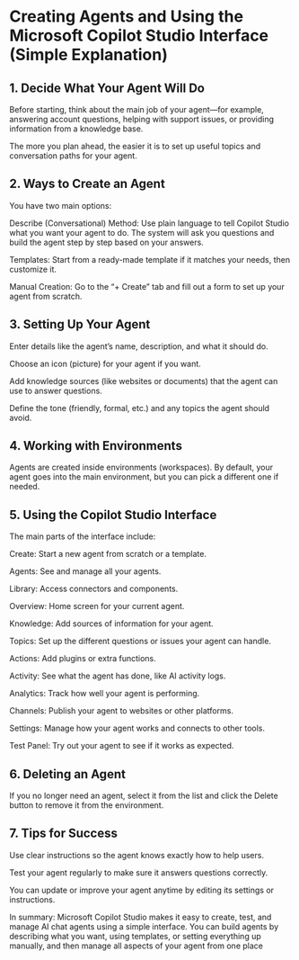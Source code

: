 # Creating Agents and Using the Microsoft Copilot Studio Interface (Simple Explanation)
## 1. Decide What Your Agent Will Do
Before starting, think about the main job of your agent—for example, answering account questions, helping with support issues, or providing information from a knowledge base.

The more you plan ahead, the easier it is to set up useful topics and conversation paths for your agent.

## 2. Ways to Create an Agent
You have two main options:

Describe (Conversational) Method: Use plain language to tell Copilot Studio what you want your agent to do. The system will ask you questions and build the agent step by step based on your answers.

Templates: Start from a ready-made template if it matches your needs, then customize it.

Manual Creation: Go to the “+ Create” tab and fill out a form to set up your agent from scratch.

## 3. Setting Up Your Agent
Enter details like the agent’s name, description, and what it should do.

Choose an icon (picture) for your agent if you want.

Add knowledge sources (like websites or documents) that the agent can use to answer questions.

Define the tone (friendly, formal, etc.) and any topics the agent should avoid.

## 4. Working with Environments
Agents are created inside environments (workspaces). By default, your agent goes into the main environment, but you can pick a different one if needed.

## 5. Using the Copilot Studio Interface
The main parts of the interface include:

Create: Start a new agent from scratch or a template.

Agents: See and manage all your agents.

Library: Access connectors and components.

Overview: Home screen for your current agent.

Knowledge: Add sources of information for your agent.

Topics: Set up the different questions or issues your agent can handle.

Actions: Add plugins or extra functions.

Activity: See what the agent has done, like AI activity logs.

Analytics: Track how well your agent is performing.

Channels: Publish your agent to websites or other platforms.

Settings: Manage how your agent works and connects to other tools.

Test Panel: Try out your agent to see if it works as expected.

## 6. Deleting an Agent
If you no longer need an agent, select it from the list and click the Delete button to remove it from the environment.

## 7. Tips for Success
Use clear instructions so the agent knows exactly how to help users.

Test your agent regularly to make sure it answers questions correctly.

You can update or improve your agent anytime by editing its settings or instructions.

In summary:
Microsoft Copilot Studio makes it easy to create, test, and manage AI chat agents using a simple interface. You can build agents by describing what you want, using templates, or setting everything up manually, and then manage all aspects of your agent from one place
